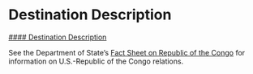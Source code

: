 # Destination Description

[#### Destination Description](javascript:void(0); "Destination Description")

See the Department of State’s [Fact Sheet on Republic of the Congo](http://www.state.gov/r/pa/ei/bgn/2825.htm) for information on U.S.-Republic of the Congo relations.
